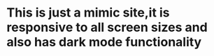 # This is just a mimic site,it is responsive to all screen sizes and also has dark mode functionality
